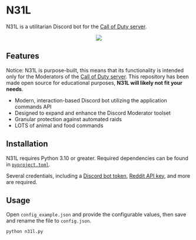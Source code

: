 # N31L

N31L is a utilitarian Discord bot for the [Call of Duty server](https://discord.gg/CallofDuty).

<p align="center">
    <img src="https://i.imgur.com/reqTkF4.png" draggable="false">
</p>

## Features

Notice: N31L is purpose-built, this means that its functionality is intended only for the Moderators of the [Call of Duty server](https://discord.gg/CallofDuty). This repository has been made open source for educational purposes, **N31L will likely not fit your needs**.

-   Modern, interaction-based Discord bot utilizing the application commands API
-   Designed to expand and enhance the Discord Moderator toolset
-   Granular protection against automated raids
-   LOTS of animal and food commands

## Installation

N31L requires Python 3.10 or greater. Required dependencies can be found in [`pyproject.toml`](https://github.com/EthanC/Perplex/blob/main/pyproject.toml).

Several credentials, including a [Discord bot token](https://discord.com/developers/), [Reddit API key](https://reddit.com/prefs/apps), and more are required.

## Usage

Open `config_example.json` and provide the configurable values, then save and rename the file to `config.json`.

```py
python n31l.py
```
